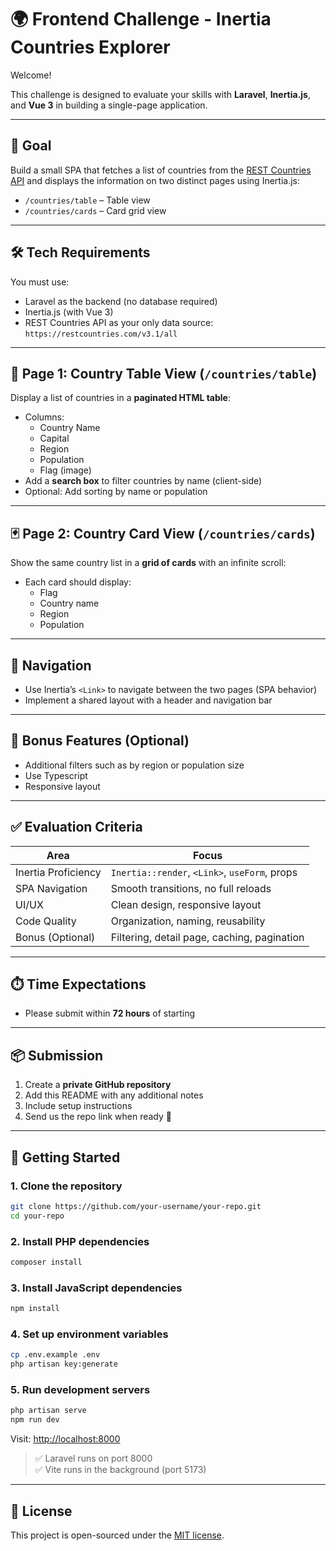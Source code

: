 # 🌍 Frontend Challenge - Inertia Countries Explorer

Welcome!

This challenge is designed to evaluate your skills with **Laravel**, **Inertia.js**, and **Vue 3** in building a single-page application.

---

## 🎯 Goal

Build a small SPA that fetches a list of countries from the [REST Countries API](https://restcountries.com/v3.1/all) and displays the information on two distinct pages using Inertia.js:

-   `/countries/table` – Table view
-   `/countries/cards` – Card grid view

---

## 🛠️ Tech Requirements

You must use:

-   Laravel as the backend (no database required)
-   Inertia.js (with Vue 3)
-   REST Countries API as your only data source: `https://restcountries.com/v3.1/all`

---

## 📄 Page 1: Country Table View (`/countries/table`)

Display a list of countries in a **paginated HTML table**:

-   Columns:
    -   Country Name
    -   Capital
    -   Region
    -   Population
    -   Flag (image)
-   Add a **search box** to filter countries by name (client-side)
-   Optional: Add sorting by name or population

---

## 🃏 Page 2: Country Card View (`/countries/cards`)

Show the same country list in a **grid of cards** with an infinite scroll:

-   Each card should display:
    -   Flag
    -   Country name
    -   Region
    -   Population

---

## 🔄 Navigation

-   Use Inertia’s `<Link>` to navigate between the two pages (SPA behavior)
-   Implement a shared layout with a header and navigation bar

---

## 🧪 Bonus Features (Optional)

-   Additional filters such as by region or population size
-   Use Typescript
-   Responsive layout

---

## ✅ Evaluation Criteria

| Area                | Focus                                         |
| ------------------- | --------------------------------------------- |
| Inertia Proficiency | `Inertia::render`, `<Link>`, `useForm`, props |
| SPA Navigation      | Smooth transitions, no full reloads           |
| UI/UX               | Clean design, responsive layout               |
| Code Quality        | Organization, naming, reusability             |
| Bonus (Optional)    | Filtering, detail page, caching, pagination   |

---

## ⏱️ Time Expectations

-   Please submit within **72 hours** of starting

---

## 📦 Submission

1. Create a **private GitHub repository**
2. Add this README with any additional notes
3. Include setup instructions
4. Send us the repo link when ready 🚀

---

## 🚀 Getting Started

### 1. Clone the repository

```bash
git clone https://github.com/your-username/your-repo.git
cd your-repo
```

### 2. Install PHP dependencies

```bash
composer install
```

### 3. Install JavaScript dependencies

```bash
npm install
```

### 4. Set up environment variables

```bash
cp .env.example .env
php artisan key:generate
```

### 5. Run development servers

```bash
php artisan serve
npm run dev
```

Visit: [http://localhost:8000](http://localhost:8000)

> ✅ Laravel runs on port 8000  
> ✅ Vite runs in the background (port 5173)

---

## 📄 License

This project is open-sourced under the [MIT license](LICENSE).
